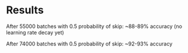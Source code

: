 # Results

After 55000 batches with 0.5 probability of skip: ~88-89% accuracy (no learning rate decay yet)

After 74000 batches with 0.5 probability of skip: ~92-93% accuracy 



